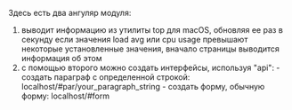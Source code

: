 Здесь есть два ангуляр модуля:
  1. выводит информацию из утилиты top для macOS, обновляя ее раз в секунду
    если значения load avg или cpu usage превышают некоторые установленные значения, вначало страницы выводится информация об этом
  2. с помощью второго можно создать интерфейсы, используя "api":
    - создать параграф с определенной строкой: localhost/#par/your_paragraph_string
    - создать форму, обычную форму: localhost/#form
